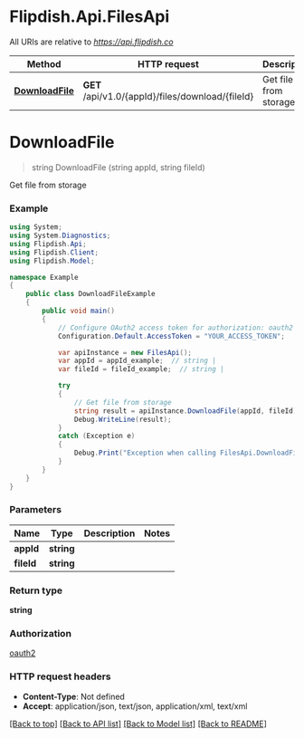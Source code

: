 # Flipdish.Api.FilesApi

All URIs are relative to *https://api.flipdish.co*

Method | HTTP request | Description
------------- | ------------- | -------------
[**DownloadFile**](FilesApi.md#downloadfile) | **GET** /api/v1.0/{appId}/files/download/{fileId} | Get file from storage


<a name="downloadfile"></a>
# **DownloadFile**
> string DownloadFile (string appId, string fileId)

Get file from storage

### Example
```csharp
using System;
using System.Diagnostics;
using Flipdish.Api;
using Flipdish.Client;
using Flipdish.Model;

namespace Example
{
    public class DownloadFileExample
    {
        public void main()
        {
            // Configure OAuth2 access token for authorization: oauth2
            Configuration.Default.AccessToken = "YOUR_ACCESS_TOKEN";

            var apiInstance = new FilesApi();
            var appId = appId_example;  // string | 
            var fileId = fileId_example;  // string | 

            try
            {
                // Get file from storage
                string result = apiInstance.DownloadFile(appId, fileId);
                Debug.WriteLine(result);
            }
            catch (Exception e)
            {
                Debug.Print("Exception when calling FilesApi.DownloadFile: " + e.Message );
            }
        }
    }
}
```

### Parameters

Name | Type | Description  | Notes
------------- | ------------- | ------------- | -------------
 **appId** | **string**|  | 
 **fileId** | **string**|  | 

### Return type

**string**

### Authorization

[oauth2](../README.md#oauth2)

### HTTP request headers

 - **Content-Type**: Not defined
 - **Accept**: application/json, text/json, application/xml, text/xml

[[Back to top]](#) [[Back to API list]](../README.md#documentation-for-api-endpoints) [[Back to Model list]](../README.md#documentation-for-models) [[Back to README]](../README.md)

